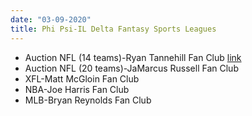 ```yaml
---
date: "03-09-2020"
title: Phi Psi-IL Delta Fantasy Sports Leagues
---
```


* Auction NFL (14 teams)-Ryan Tannehill Fan Club [link](./main-page.html)
* Auction NFL (20 teams)-JaMarcus Russell Fan Club
* XFL-Matt McGloin Fan Club
* NBA-Joe Harris Fan Club
* MLB-Bryan Reynolds Fan Club

